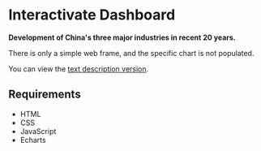 # Interactivate Dashboard

**Development of China's three major industries in recent 20 years.**

There is only a simple web frame, and the specific chart is not populated.

You can view the [text description version](https://github.com/dddclc/Interactive_Dashboard/blob/main/Initial_Prototype.pdf).

Requirements
----

- HTML 
- CSS 
- JavaScript 
- Echarts